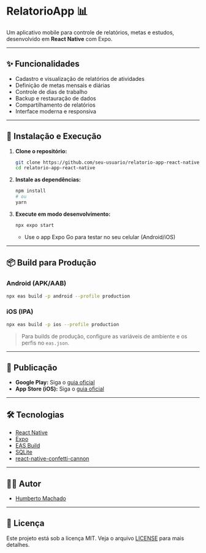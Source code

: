 # RelatorioApp 📊

Um aplicativo mobile para controle de relatórios, metas e estudos, desenvolvido em **React Native** com Expo.

---

## ✨ Funcionalidades
- Cadastro e visualização de relatórios de atividades
- Definição de metas mensais e diárias
- Controle de dias de trabalho
- Backup e restauração de dados
- Compartilhamento de relatórios
- Interface moderna e responsiva

---

## 🚀 Instalação e Execução

1. **Clone o repositório:**
   ```sh
   git clone https://github.com/seu-usuario/relatorio-app-react-native.git
   cd relatorio-app-react-native
   ```

2. **Instale as dependências:**
   ```sh
   npm install
   # ou
   yarn
   ```

3. **Execute em modo desenvolvimento:**
   ```sh
   npx expo start
   ```
   - Use o app Expo Go para testar no seu celular (Android/iOS)

---

## 📦 Build para Produção

### Android (APK/AAB)
```sh
npx eas build -p android --profile production
```

### iOS (IPA)
```sh
npx eas build -p ios --profile production
```

> Para builds de produção, configure as variáveis de ambiente e os perfis no `eas.json`.

---

## 🏪 Publicação

- **Google Play:** Siga o [guia oficial](https://docs.expo.dev/distribution/play-store/)
- **App Store (iOS):** Siga o [guia oficial](https://docs.expo.dev/distribution/app-stores/)

---

## 🛠️ Tecnologias
- [React Native](https://reactnative.dev/)
- [Expo](https://expo.dev/)
- [EAS Build](https://docs.expo.dev/build/introduction/)
- [SQLite](https://docs.expo.dev/versions/latest/sdk/sqlite/)
- [react-native-confetti-cannon](https://github.com/Vydia/react-native-confetti-cannon)

---

## 👨‍💻 Autor
- [Humberto Machado](humbertomachado.com.br)

---

## 📄 Licença

Este projeto está sob a licença MIT. Veja o arquivo [LICENSE](LICENSE) para mais detalhes. 